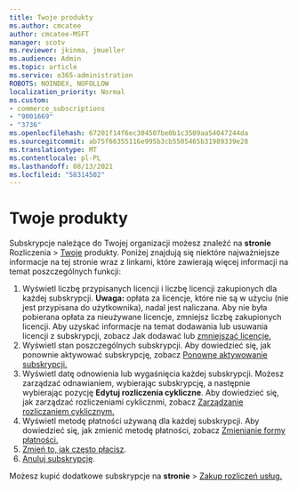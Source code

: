 ```yaml
---
title: Twoje produkty
ms.author: cmcatee
author: cmcatee-MSFT
manager: scotv
ms.reviewer: jkinma, jmueller
ms.audience: Admin
ms.topic: article
ms.service: o365-administration
ROBOTS: NOINDEX, NOFOLLOW
localization_priority: Normal
ms.custom:
- commerce_subscriptions
- "9001669"
- "3736"
ms.openlocfilehash: 67201f14f6ec304507be0b1c3509aa54047244da
ms.sourcegitcommit: ab75f66355116e995b3cb5505465b31989339e28
ms.translationtype: MT
ms.contentlocale: pl-PL
ms.lasthandoff: 08/13/2021
ms.locfileid: "58314502"
---
```

# <a name="your-products"></a>Twoje produkty

Subskrypcje należące do Twojej organizacji możesz znaleźć na **stronie** Rozliczenia  >  [Twoje](https://go.microsoft.com/fwlink/p/?linkid=842054) produkty. Poniżej znajdują się niektóre najważniejsze informacje na tej stronie wraz z linkami, które zawierają więcej informacji na temat poszczególnych funkcji:

1. Wyświetl liczbę przypisanych licencji i liczbę licencji zakupionych dla każdej subskrypcji.
    **Uwaga:** opłata za licencje, które nie są w użyciu (nie jest przypisana do użytkownika), nadal jest naliczana. Aby nie była pobierana opłata za nieużywane licencje, zmniejsz liczbę zakupionych licencji. Aby uzyskać informacje na temat dodawania lub usuwania licencji z subskrypcji, zobacz Jak dodawać lub [zmniejszać licencje.](https://docs.microsoft.com/alchemyinsights/how-to-add-or-reduce-licenses)
2. Wyświetl stan poszczególnych subskrypcji. Aby dowiedzieć się, jak ponownie aktywować subskrypcję, zobacz [Ponowne aktywowanie subskrypcji.](reactivate-your-subscription.md)
3. Wyświetl datę odnowienia lub wygaśnięcia każdej subskrypcji. Możesz zarządzać odnawianiem, wybierając subskrypcję, a następnie wybierając pozycję **Edytuj rozliczenia cykliczne**. Aby dowiedzieć się, jak zarządzać rozliczeniami cyklicznmi, zobacz [Zarządzanie rozliczaniem cyklicznym.](manage-auto-renewal.md)
4. Wyświetl metodę płatności używaną dla każdej subskrypcji. Aby dowiedzieć się, jak zmienić metodę płatności, zobacz [Zmienianie formy płatności.](change-payment-method.md)
5. [Zmień to, jak często płacisz](change-how-often-you-pay.md).
6. [Anuluj subskrypcję](https://go.microsoft.com/fwlink/?linkid=2119113).

Możesz kupić dodatkowe subskrypcje na **stronie**  >  [Zakup rozliczeń usług.](https://go.microsoft.com/fwlink/p/?linkid=868433)